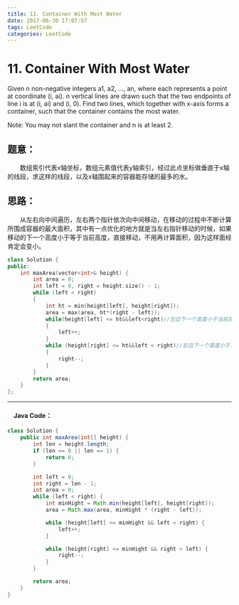 ```yaml
---
title: 11. Container With Most Water
date: 2017-06-30 17:07:57
tags: LeetCode
categories: LeetCode
---
```


# 11. Container With Most Water


Given n non-negative integers a1, a2, ..., an, where each represents a point at coordinate (i, ai). n vertical lines are drawn such that the two endpoints of line i is at (i, ai) and (i, 0). Find two lines, which together with x-axis forms a container, such that the container contains the most water.

Note: You may not slant the container and n is at least 2.

<!-- more -->

## 题意：

　　数组索引代表x轴坐标，数组元素值代表y轴索引，经过此点坐标做垂直于x轴的线段，求这样的线段，以及x轴围起来的容器能存储的最多的水。

## 思路：

　　从左右向中间遍历，左右两个指针依次向中间移动，在移动的过程中不断计算所围成容器的最大面积，其中有一点优化的地方就是当左右指针移动的时候，如果移动的下一个高度小于等于当前高度，直接移动，不用再计算面积，因为这样面经肯定会变小。

```c++
class Solution {
public:
	int maxArea(vector<int>& height) {
		int area = 0;
		int left = 0, right = height.size() - 1;
		while (left < right)
		{
			int ht = min(height[left], height[right]);
			area = max(area, ht*(right - left));
			while(height[left] <= ht&&left<right)//左边下一个高度小于当前高度，直接移动左边指针
			{
				left++;
			}
			while (height[right] <= ht&&left < right)//右边下一个高度小于当前高度，直接移动右边指针
			{
				right--;
			}
		}
		return area;
	}
};
```

---------------------------------------------------
#### 　Java Code：
```java
class Solution {
    public int maxArea(int[] height) {
        int len = height.length;
        if (len == 0 || len == 1) {
            return 0;
        }

        int left = 0;
        int right = len - 1;
        int area = 0;
        while (left < right) {
            int minHight = Math.min(height[left], height[right]);
            area = Math.max(area, minHight * (right - left));

            while (height[left] <= minHight && left < right) {
                left++;
            }

            while (height[right] <= minHight && right > left) {
                right--;
            }
        }

        return area;
    }
}

```
